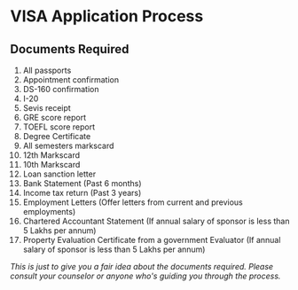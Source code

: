 # VISA Application Process

## Documents Required

1. All passports
2. Appointment confirmation
3. DS-160 confirmation
4. I-20
5. Sevis receipt
6. GRE score report
7. TOEFL score report
8. Degree Certificate
9. All semesters markscard
10. 12th Markscard
11. 10th Markscard
12. Loan sanction letter
13. Bank Statement (Past 6 months)
14. Income tax return (Past 3 years)
15. Employment Letters (Offer letters from current and previous employments)
16. Chartered Accountant Statement (If annual salary of sponsor is less than 5 Lakhs per annum)
17. Property Evaluation Certificate from a government Evaluator (If annual salary of sponsor is less than 5 Lakhs per annum)

*This is just to give you a fair idea about the documents required. Please consult your counselor or anyone who's guiding you through the process.*
